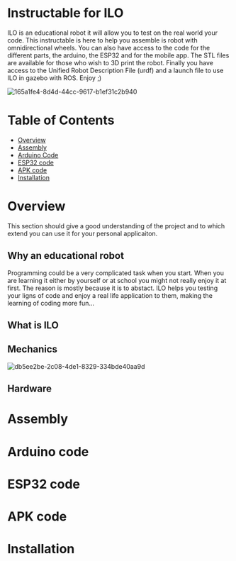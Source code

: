 # Instructable for ILO

ILO is an educational robot it will allow you to test on the real world your code. This instructable is here to help you assemble is robot with omnidirectional wheels. You can also have access to the code for the different parts, the arduino, the ESP32 and for the mobile app. The STL files are available for those who wish to 3D print the robot. Finally you have access to the Unified Robot Description File (urdf) and a launch file to use ILO in gazebo with ROS. Enjoy ;)

![165a1fe4-8d4d-44cc-9617-b1ef31c2b940](https://user-images.githubusercontent.com/86772938/144270682-3c7660c5-7a9b-4ddb-85b6-88eb2a88553b.png)


# Table of Contents

- [Overview](#overview)
- [Assembly](#assembly)
- [Arduino Code](#arduino-code)
- [ESP32 code](#ESP32-code)
- [APK code](#apk-code)
- [Installation](#installation)

# Overview 

This section should give a good understanding of the project and to which extend you can use it for your personal applicaiton.

## Why an educational robot

Programming could be a very complicated task when you start. When you are learning it either by yourself or at school you might not really enjoy it at first. The reason is mostly because it is to abstact. ILO helps you testing your ligns of code and enjoy a real life application to them, making the learning of coding more fun...  

## What is ILO

## Mechanics

![db5ee2be-2c08-4de1-8329-334bde40aa9d](https://user-images.githubusercontent.com/86772938/144270609-d64d832b-7a46-44d4-a736-010a462f8fe0.png)


## Hardware 

# Assembly

# Arduino code

# ESP32 code

# APK code

# Installation
